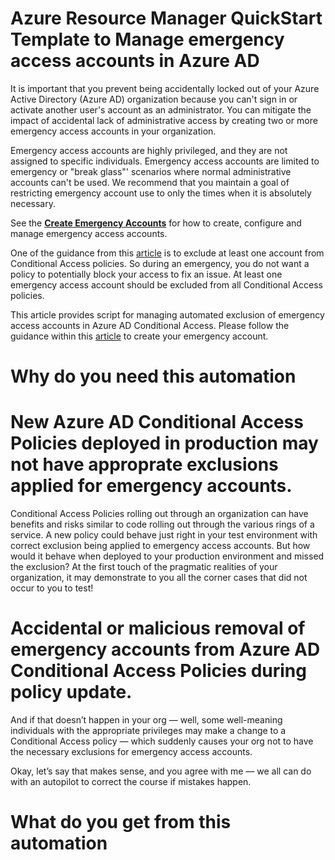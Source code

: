 # Azure Resource Manager QuickStart Template to Manage emergency access accounts in Azure AD

It is important that you prevent being accidentally locked out of your Azure Active Directory (Azure AD) organization because you can't sign in or activate another user's account as an administrator. You can mitigate the impact of accidental lack of administrative access by creating two or more emergency access accounts in your organization.

Emergency access accounts are highly privileged, and they are not assigned to specific individuals. Emergency access accounts are limited to emergency or "break glass"' scenarios where normal administrative accounts can't be used. We recommend that you maintain a goal of restricting emergency account use to only the times when it is absolutely necessary.

See the [**Create Emergency Accounts**](https://docs.microsoft.com/en-us/azure/active-directory/users-groups-roles/directory-emergency-access) for how to create, configure and manage emergency access accounts. 

One of the guidance from this [article](https://docs.microsoft.com/en-us/azure/active-directory/users-groups-roles/directory-emergency-access) is to exclude at least one account from Conditional Access policies. So during an emergency, you do not want a policy to potentially block your access to fix an issue. At least one emergency access account should be excluded from all Conditional Access policies. 

This article provides script for managing automated exclusion of emergency access accounts in Azure AD Conditional Access. Please follow the guidance within this [article](https://docs.microsoft.com/en-us/azure/active-directory/users-groups-roles/directory-emergency-access) to create your emergency account.

# Why do you need this automation

# New Azure AD Conditional Access Policies deployed in production may not have approprate exclusions applied for emergency accounts.

Conditional Access Policies rolling out through an organization can have benefits and risks similar to code rolling out through the various rings of a service. A new policy could behave just right in your test environment with correct exclusion being applied to emergency access accounts. But how would it behave when deployed to your production environment and missed the exclusion? At the first touch of the pragmatic realities of your organization, it may demonstrate to you all the corner cases that did not occur to you to test!

# Accidental or malicious removal of emergency accounts from Azure AD Conditional Access Policies during policy update.

And if that doesn’t happen in your org — well, some well-meaning individuals with the appropriate privileges may make a change to a Conditional Access policy — which suddenly causes your org not to have the necessary exclusions for emergency access accounts. 

Okay, let’s say that makes sense, and you agree with me — we all can do with an autopilot to correct the course if mistakes happen. 

# What do you get from this automation




